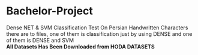 # Bachelor-Project
Dense NET &amp; SVM Classification Test On Persian Handwritten Characters<br>
there are to files, one of them is classification just by using DENSE and one of them is DENSE and SVM<br>
**All Datasets Has Been Downloaded from HODA DATASETS**
